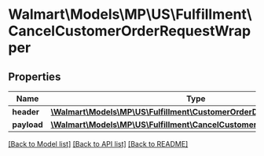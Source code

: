 # Walmart\Models\MP\US\Fulfillment\CancelCustomerOrderRequestWrapper

## Properties

Name | Type | Description | Notes
------------ | ------------- | ------------- | -------------
**header** | [**\Walmart\Models\MP\US\Fulfillment\CustomerOrderDetailsHeader**](CustomerOrderDetailsHeader.md) |  |
**payload** | [**\Walmart\Models\MP\US\Fulfillment\CancelCustomerOrderRequestPayload**](CancelCustomerOrderRequestPayload.md) |  | [optional]


[[Back to Model list]](./) [[Back to API list]](../../../../../README.md#supported-apis) [[Back to README]](../../../../../README.md)
